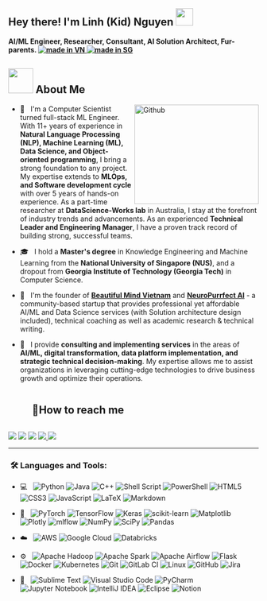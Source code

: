 <!--
**linhkid/linhkid** is a ✨ _special_ ✨ repository because its `README.md` (this file) appears on your GitHub profile.

Here are some ideas to get you started:

- 🔭 I’m currently working on ...
- 🌱 I’m currently learning ...
- 👯 I’m looking to collaborate on ...
- 🤔 I’m looking for help with ...
- 💬 Ask me about ...
- 📫 How to reach me: ...
- 😄 Pronouns: ...
- ⚡ Fun fact: ...
-->

<h2> Hey there! I'm Linh (Kid) Nguyen <img src="https://media.giphy.com/media/hvRJCLFzcasrR4ia7z/giphy.gif" width="35"></h2>

**AI/ML Engineer, Researcher, Consultant, AI Solution Architect, Fur-parents. <a href="https://github.com/pedromxavier/flag-badges">
    <img src="https://raw.githubusercontent.com/pedromxavier/flag-badges/main/badges/VN.svg" alt="made in VN"><a href="https://github.com/pedromxavier/flag-badges">
    <img src="https://raw.githubusercontent.com/pedromxavier/flag-badges/main/badges/SG.svg" alt="made in SG">
</a>** 

## <picture><img src = "https://64.media.tumblr.com/tumblr_mc9uqd7o3B1qg6rkio1_500.gifv?raw=true" width = 50px></picture> About Me

<img align="right" width = 250px height = 200px alt="Github" src="https://github.com/Mo-Alsehli/Mo-Alsehli/assets/98949843/92f233e8-fd56-4521-bc8e-b48fe669209a" />

- 🐶 &nbsp; I'm a Computer Scientist turned full-stack ML Engineer. With 11+ years of experience in <b>Natural Language Processing (NLP), Machine Learning (ML), Data Science, and Object-oriented programming</b>, I bring a strong foundation to any project. My expertise extends to <b>MLOps, and Software development cycle</b> with over 5 years of hands-on experience. As a part-time researcher at <b>DataScience-Works lab</b> in Australia, I stay at the forefront of industry trends and advancements. As an experienced <b>Technical Leader and Engineering Manager</b>, I have a proven track record of building strong, successful teams.

- 🎓 &nbsp; I hold a <b>Master's degree</b> in Knowledge Engineering and Machine Learning from the <b>National University of Singapore (NUS)</b>, and a dropout from <b>Georgia Institute of Technology (Georgia Tech)</b> in Computer Science.

- 🔭 &nbsp; I'm the founder of <b><a href="https://beautifulmindvn.com/" target="blank">Beautiful Mind Vietnam</a></b> and <b><a href="http://neuropurrfectai.co/" target="blank">NeuroPurrfect AI</a></b> -  a community-based startup that provides professional yet affordable AI/ML and Data Science services (with Solution architecture design included), technical coaching as well as academic research & technical writing.

- 🌱 &nbsp; I provide <b>consulting and implementing services</b> in the areas of <b>AI/ML, digital transformation, data platform implementation, and strategic technical decision-making</b>. My expertise allows me to assist organizations in leveraging cutting-edge technologies to drive business growth and optimize their operations.
  
  <!-- Connect with me -->
  <!--h2 without bottom border-->
  <div id="user-content-toc">
    <ul align="left">
      <summary><h2 style="display: inline-block">🤝How to reach me</h2></summary>
    </ul>
  <!--icons and links-->
  <p align="left">
<a href="https://linkedin.com/in/linhnguyenkhanh">
<img src="https://img.shields.io/badge/LinkedIn-0077B5?style=for-the-badge&logo=linkedin&logoColor=white" /></a>

<a href="https://neuropurrfectai.substack.com">
<img src="https://img.shields.io/badge/Substack-%23006f5c.svg?style=for-the-badge&logo=substack&logoColor=FF6719" /></a>

<a href="https://scholar.google.com/citations?user=cOQ7XW4AAAAJ&hl=en">
<img src="https://img.shields.io/badge/Google%20Scholar-4285F4?style=for-the-badge&logo=google-scholar&logoColor=white" /></a>

<a href="mailto:linh@neuropurrfectai.co">
<img src="https://img.shields.io/badge/Gmail-D14836?style=for-the-badge&logo=gmail&logoColor=white" />  
</a>

<a href="https://www.threads.net/@linkid91">
<img src="https://img.shields.io/badge/Threads-000000?style=for-the-badge&logo=Threads&logoColor=white" />  
</a>
  </p>
  </div>

---

<h3>  &nbsp;🛠️ Languages and Tools:</h3>

- 💻 &nbsp;
  ![Python](https://img.shields.io/badge/python-3670A0?style=for-the-badge&logo=python&logoColor=ffdd54)
  ![Java](https://img.shields.io/badge/java-%23ED8B00.svg?style=for-the-badge&logo=openjdk&logoColor=white)
  ![C++](https://img.shields.io/badge/c++-%2300599C.svg?style=for-the-badge&logo=c%2B%2B&logoColor=white)
  ![Shell Script](https://img.shields.io/badge/shell_script-%23121011.svg?style=for-the-badge&logo=gnu-bash&logoColor=white)
  ![PowerShell](https://img.shields.io/badge/PowerShell-%235391FE.svg?style=for-the-badge&logo=powershell&logoColor=white)
  ![HTML5](https://img.shields.io/badge/html5-%23E34F26.svg?style=for-the-badge&logo=html5&logoColor=white)
  ![CSS3](https://img.shields.io/badge/css3-%231572B6.svg?style=for-the-badge&logo=css3&logoColor=white)
  ![JavaScript](https://img.shields.io/badge/javascript-%23323330.svg?style=for-the-badge&logo=javascript&logoColor=%23F7DF1E)
  ![LaTeX](https://img.shields.io/badge/latex-%23008080.svg?style=for-the-badge&logo=latex&logoColor=white)
  ![Markdown](https://img.shields.io/badge/markdown-%23000000.svg?style=for-the-badge&logo=markdown&logoColor=white)

- 🤖 &nbsp;
  ![PyTorch](https://img.shields.io/badge/PyTorch-%23EE4C2C.svg?style=for-the-badge&logo=PyTorch&logoColor=white)
  ![TensorFlow](https://img.shields.io/badge/TensorFlow-%23FF6F00.svg?style=for-the-badge&logo=TensorFlow&logoColor=white)
  ![Keras](https://img.shields.io/badge/Keras-%23D00000.svg?style=for-the-badge&logo=Keras&logoColor=white)
  ![scikit-learn](https://img.shields.io/badge/scikit--learn-%23F7931E.svg?style=for-the-badge&logo=scikit-learn&logoColor=white)
  ![Matplotlib](https://img.shields.io/badge/Matplotlib-%23ffffff.svg?style=for-the-badge&logo=Matplotlib&logoColor=black)
  ![Plotly](https://img.shields.io/badge/Plotly-%233F4F75.svg?style=for-the-badge&logo=plotly&logoColor=white)
  ![mlflow](https://img.shields.io/badge/mlflow-%23d9ead3.svg?style=for-the-badge&logo=numpy&logoColor=blue)
  ![NumPy](https://img.shields.io/badge/numpy-%23013243.svg?style=for-the-badge&logo=numpy&logoColor=white)
  ![SciPy](https://img.shields.io/badge/SciPy-%230C55A5.svg?style=for-the-badge&logo=scipy&logoColor=%white)
  ![Pandas](https://img.shields.io/badge/pandas-%23150458.svg?style=for-the-badge&logo=pandas&logoColor=white)


- ☁️ &nbsp;
  ![AWS](https://img.shields.io/badge/AWS-%23FF9900.svg?style=for-the-badge&logo=amazon-aws&logoColor=white)
  ![Google Cloud](https://img.shields.io/badge/GoogleCloud-%234285F4.svg?style=for-the-badge&logo=google-cloud&logoColor=white)
  ![Databricks](https://img.shields.io/badge/Databricks-FF3621?style=for-the-badge&logo=Databricks&logoColor=white)
  
- ⚙️ &nbsp;
  ![Apache Hadoop](https://img.shields.io/badge/Apache%20Hadoop-66CCFF?style=for-the-badge&logo=apachehadoop&logoColor=black)
  ![Apache Spark](https://img.shields.io/badge/Apache%20Spark-FDEE21?style=flat-square&logo=apachespark&logoColor=black)
  ![Apache Airflow](https://img.shields.io/badge/Apache%20Airflow-017CEE?style=for-the-badge&logo=Apache%20Airflow&logoColor=white)
  ![Flask](https://img.shields.io/badge/flask-%23000.svg?style=for-the-badge&logo=flask&logoColor=white)
  ![Docker](https://img.shields.io/badge/docker-%230db7ed.svg?style=for-the-badge&logo=docker&logoColor=white)
  ![Kubernetes](https://img.shields.io/badge/kubernetes-%23326ce5.svg?style=for-the-badge&logo=kubernetes&logoColor=white)
  ![Git](https://img.shields.io/badge/git-%23F05033.svg?style=for-the-badge&logo=git&logoColor=white)
  ![GitLab CI](https://img.shields.io/badge/gitlab%20ci-%23181717.svg?style=for-the-badge&logo=gitlab&logoColor=white)
  ![Linux](https://img.shields.io/badge/Linux-FCC624?style=for-the-badge&logo=linux&logoColor=black)
  ![GitHub](https://img.shields.io/badge/github-%23121011.svg?style=for-the-badge&logo=github&logoColor=white)
  ![Jira](https://img.shields.io/badge/jira-%230A0FFF.svg?style=for-the-badge&logo=jira&logoColor=white)

  
- 🔧 &nbsp;
  ![Sublime Text](https://img.shields.io/badge/sublime_text-%23575757.svg?style=for-the-badge&logo=sublime-text&logoColor=important)
  ![Visual Studio Code](https://img.shields.io/badge/Visual%20Studio%20Code-0078d7.svg?style=for-the-badge&logo=visual-studio-code&logoColor=white)
  ![PyCharm](https://img.shields.io/badge/pycharm-143?style=for-the-badge&logo=pycharm&logoColor=black&color=black&labelColor=green)
  ![Jupyter Notebook](https://img.shields.io/badge/jupyter-%23FA0F00.svg?style=for-the-badge&logo=jupyter&logoColor=white)
  ![IntelliJ IDEA](https://img.shields.io/badge/IntelliJIDEA-000000.svg?style=for-the-badge&logo=intellij-idea&logoColor=white)
  ![Eclipse](https://img.shields.io/badge/Eclipse-FE7A16.svg?style=for-the-badge&logo=Eclipse&logoColor=white)
  ![Notion](https://img.shields.io/badge/Notion-%23000000.svg?style=for-the-badge&logo=notion&logoColor=white)

<br/>

